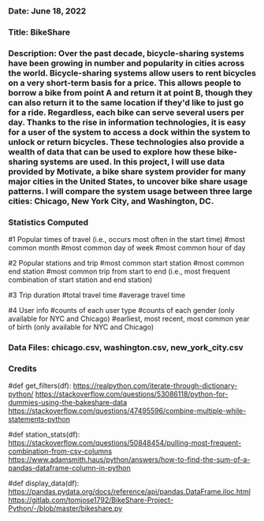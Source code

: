 ### Date: June 18, 2022


### Title: BikeShare


### Description: Over the past decade, bicycle-sharing systems have been growing in number and popularity in cities across the world. Bicycle-sharing systems allow users to rent bicycles on a very short-term basis for a price. This allows people to borrow a bike from point A and return it at point B, though they can also return it to the same location if they'd like to just go for a ride. Regardless, each bike can serve several users per day. Thanks to the rise in information technologies, it is easy for a user of the system to access a dock within the system to unlock or return bicycles. These technologies also provide a wealth of data that can be used to explore how these bike-sharing systems are used. In this project, I will use data provided by Motivate, a bike share system provider for many major cities in the United States, to uncover bike share usage patterns. I will compare the system usage between three large cities: Chicago, New York City, and Washington, DC.


### Statistics Computed
#1 Popular times of travel (i.e., occurs most often in the start time)
#most common month
#most common day of week
#most common hour of day

#2 Popular stations and trip
#most common start station
#most common end station
#most common trip from start to end (i.e., most frequent combination of start station and end station)

#3 Trip duration
#total travel time
#average travel time

#4 User info
#counts of each user type
#counts of each gender (only available for NYC and Chicago)
#earliest, most recent, most common year of birth (only available for NYC and Chicago)


### Data Files: chicago.csv, washington.csv, new_york_city.csv


### Credits

#def get_filters(df):
https://realpython.com/iterate-through-dictionary-python/
https://stackoverflow.com/questions/53086118/python-for-dummies-using-the-bakeshare-data
https://stackoverflow.com/questions/47495596/combine-multiple-while-statements-python

#def station_stats(df):
https://stackoverflow.com/questions/50848454/pulling-most-frequent-combination-from-csv-columns
https://www.adamsmith.haus/python/answers/how-to-find-the-sum-of-a-pandas-dataframe-column-in-python

#def display_data(df):
https://pandas.pydata.org/docs/reference/api/pandas.DataFrame.iloc.html
https://gitlab.com/tomjose1792/BikeShare-Project-Python/-/blob/master/bikeshare.py
